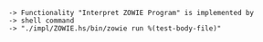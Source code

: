     -> Functionality "Interpret ZOWIE Program" is implemented by
    -> shell command
    -> "./impl/ZOWIE.hs/bin/zowie run %(test-body-file)"
